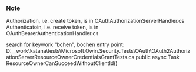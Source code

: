 ﻿### Note
Authorization, i.e. create token, is in OAuthAuthorizationServerHandler.cs
Authenticatoin, i.e. receive token, is in OAuthBearerAuthenticationHandler.cs

search for keywork "bchen", bochen
entry point: 
D:\__work\katana\tests\Microsoft.Owin.Security.Tests\OAuth\OAuth2AuthorizationServerResourceOwnerCredentialsGrantTests.cs
  public async Task ResourceOwnerCanSucceedWithoutClientId()